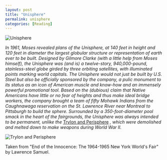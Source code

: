 ```yaml
---
layout: post
title: "Unisphere"
permalink: unisphere
categories: [Reading]
---
```


![Unisphere](/notes/assets/unisphere.jpg)

*In 1961, Moses revealed plans of the Unisphere, at 140 feet in height
and 120 feet in diameter the largest globular structure or
representation of earth ever to be built. Designed by Gilmore Clarke
(with a little help from Moses himself), the Unisphere was (and is) a
twelve-story, 940,000-pound, stainless-steel globe girded by three
orbiting satellites, with illuminated points marking world capitals. The
Unisphere would not just be built by U.S. Steel but also be officially
sponsored by the company, a pulic monument to its status as an icon of
American muscle and know-how and an immensely powerful promotional tool.
Based on the (dubious) claim that Native Americans have little or no
fear of heights and thus make ideal bridge workers, the company brought
a team of fifty Mohawk Indians from the Caughnawaga reservation on the
St. Lawrence River near Montreal to Pittsburgh to build the sphere.
Surrounded by a 350-foot-diameter pool smack in the heart of the
fairgrounds, the Unisphere was always intended to be permanent, unlike
the* [Trylon and Perisphere](https://en.wikipedia.org/wiki/Trylon_and_Perisphere)
*, which were demolished and melted down to make
weapons during World War II.*

![Trylon and Perisphere](/notes/assets/trylon_perisphere.jpg)

Taken from "End of the Innocence: The 1964-1965 New York World's Fair"
by Lawrence Samuel.



